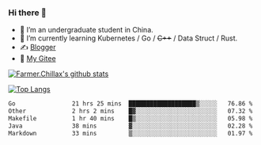 ### Hi there 👋

- 🔭 I’m an undergraduate student in China.
- 🌱 I’m currently learning Kubernetes / Go / ~~C++~~ / Data Struct / Rust.
- ✍️ [Blogger](https://blog.farmer233.top)
- 🤔 [My Gitee](https://gitee.com/Farmer-chong)


[![Farmer.Chillax's github stats](https://github-readme-stats.vercel.app/api?username=FarmerChillax)](https://github.com/anuraghazra/github-readme-stats)

[![Top Langs](https://github-readme-stats.vercel.app/api/top-langs/?username=FarmerChillax&layout=compact&hide=html,css,javascript)](https://github.com/anuraghazra/github-readme-stats)


<a href="https://wakatime.com/@Farmer"> </a>
          <!--START_SECTION:waka-->

```txt
Go                21 hrs 25 mins  ███████████████████▒░░░░░   76.86 %
Other             2 hrs 2 mins    █▓░░░░░░░░░░░░░░░░░░░░░░░   07.32 %
Makefile          1 hr 40 mins    █▒░░░░░░░░░░░░░░░░░░░░░░░   05.98 %
Java              38 mins         ▓░░░░░░░░░░░░░░░░░░░░░░░░   02.28 %
Markdown          33 mins         ▒░░░░░░░░░░░░░░░░░░░░░░░░   01.97 %
```

<!--END_SECTION:waka-->



<!--
**Farmer-chong/Farmer-chong** is a ✨ _special_ ✨ repository because its `README.md` (this file) appears on your GitHub profile.

Here are some ideas to get you started:

- 🔭 I’m currently working on ...
- 🌱 I’m currently learning ...
- 👯 I’m looking to collaborate on ...
- 🤔 I’m looking for help with ...
- 💬 Ask me about ...
- 📫 How to reach me: ...
- 😄 Pronouns: ...
- ⚡ Fun fact: ...
-->
